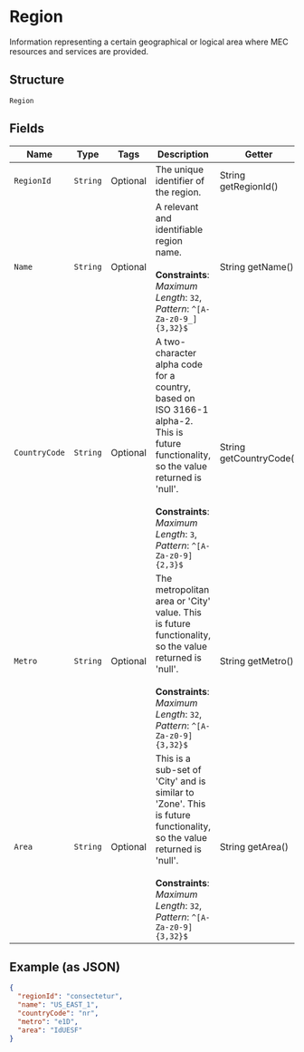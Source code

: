 
# Region

Information representing a certain geographical or logical area where MEC resources and services are provided.

## Structure

`Region`

## Fields

| Name | Type | Tags | Description | Getter | Setter |
|  --- | --- | --- | --- | --- | --- |
| `RegionId` | `String` | Optional | The unique identifier of the region. | String getRegionId() | setRegionId(String regionId) |
| `Name` | `String` | Optional | A relevant and identifiable region name.<br><br>**Constraints**: *Maximum Length*: `32`, *Pattern*: `^[A-Za-z0-9_]{3,32}$` | String getName() | setName(String name) |
| `CountryCode` | `String` | Optional | A two-character alpha code for a country, based on ISO 3166-1 alpha-2. This is future functionality, so the value returned is 'null'.<br><br>**Constraints**: *Maximum Length*: `3`, *Pattern*: `^[A-Za-z0-9]{2,3}$` | String getCountryCode() | setCountryCode(String countryCode) |
| `Metro` | `String` | Optional | The metropolitan area or 'City' value.  This is future functionality, so the value returned is 'null'.<br><br>**Constraints**: *Maximum Length*: `32`, *Pattern*: `^[A-Za-z0-9]{3,32}$` | String getMetro() | setMetro(String metro) |
| `Area` | `String` | Optional | This is a sub-set of 'City' and is similar to 'Zone'. This is future functionality, so the value returned is 'null'.<br><br>**Constraints**: *Maximum Length*: `32`, *Pattern*: `^[A-Za-z0-9]{3,32}$` | String getArea() | setArea(String area) |

## Example (as JSON)

```json
{
  "regionId": "consectetur",
  "name": "US_EAST_1",
  "countryCode": "nr",
  "metro": "e1D",
  "area": "IdUESF"
}
```

